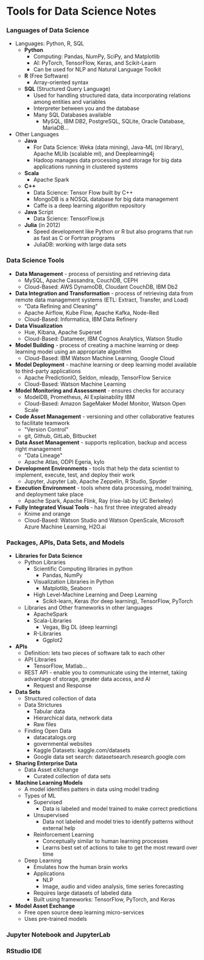 # Tools for Data Science Notes

### Languages of Data Science
- Languages: Python, R, SQL
    - __Python__
        - Computing: Pandas, NumPy, SciPy, and Matplotlib
        - AI: PyTorch, TensorFlow, Keras, and Scikit-Learn
        - Can be used for NLP and Natural Language Toolkit
    - __R__ (Free Software)
        - Array-oriented syntax
    - __SQL__ (Structured Query Language)
        - Used for handling structured data, data incorporating relations among entities and variables
        - Interpreter between you and the database
        - Many SQL Databases available
            - MySQL, IBM DB2, PostgreSQL, SQLite, Oracle Database, MariaDB...
- Other Languages
    - __Java__
        - For Data Science: Weka (data mining), Java-ML (ml library), Apache MLlib (scalable ml), and Deeplearning4j
        - Hadoop manages data processing and storage for big data applications running in clustered systems
    - __Scala__
        - Apache Spark
    - __C++__
        - Data Science: Tensor Flow built by C++
        - MongoDB is a NOSQL database for big data management
        - Caffe is a deep learning algorithm repository
    - __Java__ Script
        - Data Science: TensorFlow.js 
    - __Julia__ (in 2012)
        - Speed development like Python or R but also programs that run as fast as C or Fortran programs
        - JuliaDB: working with large data sets

### Data Science Tools
- __Data Management__ - process of persisting and retrieving data
    - MySQL, Apache Cassandra, CouchDB, CEPH
    - Cloud-Based: AWS DynamoDB, Cloudant CouchDB, IBM Db2 
- __Data Integration and Transformation__ - process of retrieving data from remote data management systems (ETL: Extract, Transfer, and Load)
    - "Data Refining and Cleaning"
    - Apache Airflow, Kube Flow, Apache Kafka, Node-Red
    - Cloud-Based: Informatica, IBM Data Refinery
- __Data Visualization__
    - Hue, Kibana, Apache Superset
    - Cloud-Based: Datameer, IBM Cognos Analytics, Watson Studio
- __Model Building__ - process of creating a machine learning or deep learning model using an appropriate algorithm
    - Cloud-Based: IBM Watson Machine Learning, Google Cloud
- __Model Deployment__ - machine learning or deep learning model available to third-party applications
    - Apache PredictionIO, Seldon, mleadp, TensorFlow Service
    - Cloud-Based: Watson Machine Learning
- __Model Monitoring and Assessment__ - ensures checks for accuracy 
    - ModelDB, Prometheus, AI Explainability IBM
    - Cloud-Based: Amazon SageMaker Model Monitor, Watson Open Scale
- __Code Asset Management__ - versioning and other collaborative features to facilitate teamwork
    - "Version Control"
    - git, Github, GitLab, Bitbucket
- __Data Asset Management__ - supports replication, backup and access right management 
    - "Data Lineage"
    - Apache Atlas, ODPI Egeria, kylo
- __Development Environments__ - tools that help the data scientist to implement, execute, test, and deploy their work
    - Jupyter, Jupyter Lab, Apache Zeppelin, R Studio, Spyder
- __Execution Environment__ - tools where data processing, model training, and deployment take place
    - Apache Spark, Apache Flink, Ray (rise-lab by UC Berkeley)
- __Fully Integrated Visual Tools__ - has first three integrated already
    - Knime and orange
    - Cloud-Based: Watson Studio and Watson OpenScale, Microsoft Azure Machine Learning, H2O.ai 

### Packages, APIs, Data Sets, and Models
- __Libraries for Data Science__
    - Python Libraries
        - Scientific Computing libraries in python
            - Pandas, NumPy
        - Visualization Libraries in Python
            - Matplotlib, Seaborn
        - High Level-Machine Learning and Deep Learning
            - Scikit-learn, Keras (for deep learning), TensorFlow, PyTorch
    - Libraries and Other frameworks in other languages
        - ApacheSpark
        - Scala-Libraries
            - Vegas, Big DL (deep learning)
        - R-Libraries
            - Ggplot2
- __APIs__
    - Definition: lets two pieces of software talk to each other
    - API Libraries
        - TensorFlow, Matlab...
    - REST API - enable you to communicate using the internet, taking advantage of storage, greater data access, and AI
        - Request and Response
- __Data Sets__
    - Structured collection of data 
    - Data Strictures
        - Tabular data
        - Hierarchical data, network data
        - Raw files
    - Finding Open Data
        - datacatalogs.org
        - governmental websites
        - Kaggle Datasets: kaggle.com/datasets
        - Google data set search: datasetsearch.research.google.com
- __Sharing Enterprise Data__
    - Data Asset eXchange
        - Curated collection of data sets
- __Machine Learning Models__
    - A model identifies patters in data using model trading
    - Types of ML
        - Supervised
            - Data is labeled and model trained to make correct predictions
        - Unsupervised
            - Data not labeled and model tries to identify patterns without external help
        - Reinforcement Learning
            - Conceptually similar to human learning processes
            - Learns best set of actions to take to get the most reward over time
    - Deep Learning
        - Emulates how the human brain works
        - Applications
            - NLP
            - Image, audio and video analysis, time series forecasting
        - Requires large datasets of labeled data
        - Built using frameworks: TensorFlow, PyTorch, and Keras
- __Model Asset Exchange__
    - Free open source deep learning micro-services
    - Uses pre-trained models

### Jupyter Notebook and JupyterLab

### RStudio IDE